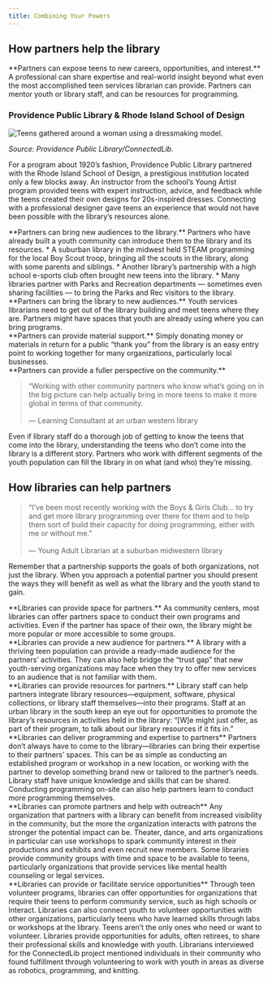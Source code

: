 ```yaml
---
title: Combining Your Powers
---
```

## How partners help the library

<div class="colorhighlight color1" markdown="1">
**Partners can expose teens to new careers, opportunities, and interest.** A professional can share expertise and real-world insight beyond what even the most accomplished teen services librarian can provide. Partners can mentor youth or library staff, and can be resources for programming.
</div>


<div class="callout case_study" markdown="1">

### Providence Public Library & Rhode Island School of Design

<img src="{{ site.baseurl }}/img/ccs/RISD_1.jpg"  ALT="Teens gathered around a woman using a dressmaking model." />
<br/> 

_Source: Providence Public Library/ConnectedLib._

For a program about 1920’s fashion, Providence Public Library partnered with the Rhode Island School of Design, a prestigious institution located only a few blocks away. An instructor from the school’s Young Artist program provided teens with expert instruction, advice, and feedback while the teens created their own designs for 20s-inspired dresses. Connecting with a professional designer gave teens an experience that would not have been possible with the library’s resources alone.

</div>


<div class="colorhighlight color2" markdown="1">
**Partners can bring new audiences to the library.** 
Partners who have already built a youth community can introduce them to the library and its resources. 
* A suburban library in the midwest held STEAM programming for the local Boy Scout troop, bringing all the scouts in the library, along with some parents and siblings.
* Another library’s partnership with a high school e-sports club often brought new teens into the library.
* Many libraries partner with Parks and Recreation departments — sometimes even sharing facilities — to bring the Parks and Rec visitors to the library.
</div>

<div class="colorhighlight color3" markdown="1">
**Partners can bring the library to new audiences.** 
Youth services librarians need to get out of the library building and meet teens where they are.  Partners might have spaces that youth are already using where you can bring programs. 
</div>





<div class="colorhighlight color1" markdown="1">
**Partners can provide material support.** 
Simply donating money or materials in return for a public “thank you” from the library is an easy entry point to working together for many organizations, particularly local businesses. 
</div>

<div class="colorhighlight color2" markdown="1">
**Partners can provide a fuller perspective on the community.** 

>“Working with other community partners who know what’s going on in the big picture can help actually bring in more teens to make it more global in terms of that community.<br/><br/> — Learning Consultant at an urban western library

Even if library staff do a thorough job of getting to know the teens that come into the library, understanding the teens who don’t come into the library is a different story. Partners who work with different segments of the youth population can fill the library in on what (and who) they’re missing.
</div>


## How libraries can help partners
>“I’ve been most recently working with the Boys & Girls Club… to try and get more library programming over there for them and to help them sort of build their capacity for doing programming, either with me or without me.”<br/><br/>— Young Adult Librarian at a suburban midwestern library

Remember that a partnership supports the goals of both organizations, not just the library. When you approach a potential partner you should present the ways they will benefit as well as what the library and the youth stand to gain.  

<div class="colorhighlight color1" markdown="1">
**Libraries can provide space for partners.** 
As community centers, most libraries can offer partners space to conduct their own programs and activities. Even if the partner has space of their own, the library might be more popular or more accessible to some groups.
</div>

<div class="colorhighlight color2" markdown="1">
**Libraries can provide a new audience for partners.** 
A library with a thriving teen population can provide a ready-made audience for the partners’ activities. They can also help bridge the “trust gap” that new youth-serving organizations may face when they try to offer new services to an audience that is not familiar with them.
</div>

<div class="colorhighlight color3" markdown="1">
**Libraries can provide resources for partners.** 
Library staff can help partners integrate library resources—equipment, software, physical collections, or library staff themselves—into their programs. Staff at an urban library in the south keep an eye out for opportunities to promote the library’s resources in activities held in the library: “[W]e might just offer, as part of their program, to talk about our library resources if it fits in.”
</div>

<div class="colorhighlight color1" markdown="1">
**Libraries can deliver programming and expertise to partners**
Partners don’t always have to come to the library—libraries can bring their expertise to their partners’ spaces. This can be as simple as conducting an established program or workshop in a new location, or working with the partner to develop something brand new or tailored to the partner’s needs. Library staff have unique knowledge and skills that can be shared. Conducting programming on-site can also help partners learn to conduct more programming themselves.
</div>

<div class="colorhighlight color2" markdown="1">
**Libraries can promote partners and help with outreach**
Any organization that partners with a library can benefit from increased visibility in the community, but the more the organization interacts with patrons the stronger the potential impact can be. Theater, dance, and arts organizations in particular can use workshops to spark community interest in their productions and exhibits and even recruit new members. Some libraries provide community groups with time and space to be available to teens, particularly organizations that provide services like mental health counseling or legal services.
</div>

<div class="colorhighlight color3" markdown="1">
**Libraries can provide or facilitate service opportunities**
Through teen volunteer programs, libraries can offer opportunities for organizations that require their teens to perform community service, such as high schools or Interact. Libraries can also connect youth to volunteer opportunities with other organizations, particularly teens who have learned skills through labs or workshops at the library.
Teens aren’t the only ones who need or want to volunteer. Libraries provide opportunities for adults, often retirees, to share their professional skills and knowledge with youth. Librarians interviewed for the ConnectedLib project mentioned individuals in their community who found fulfillment through volunteering to work with youth in areas as diverse as robotics, programming, and knitting.
</div>

